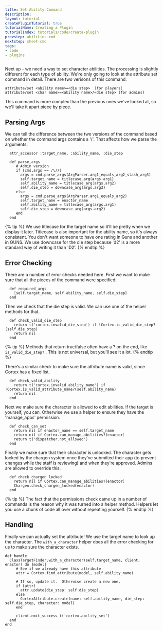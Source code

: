 ```yaml
---
title: Set Ability Command
description: 
layout: tutorial
createPluginTutorial: true
tutorialName: Creating a Plugin
tutorialIndex: tutorials/code/create-plugin
prevstep: abilities-cmd
nextstep: sheet-cmd
tags:
- code
- plugins
---
```


Next up - we need a way to set character abilities.  The processing is slightly different for each type of ability.   We're only going to look at the attribute set command in detail.  There are two verisons of this command:

    attribute/set <ability name>=<die step>  (for players)
    attribute/set <char name>=<ability name>/<die step> (for admins)

This command is more complex than the previous ones we've looked at, so we'll take it apart piece by piece.

## Parsing Args

We can tell the difference between the two versions of the command based on whether the command args contains a '/'.  That affects how we parse the arguments.

      attr_accessor :target_name, :ability_name, :die_step
      
      def parse_args
         # Admin version
         if (cmd.args =~ /\//)
           args = cmd.parse_args(ArgParser.arg1_equals_arg2_slash_arg3)
           self.target_name = titlecase_arg(args.arg1)
           self.ability_name = titlecase_arg(args.arg2)
           self.die_step = downcase_arg(args.arg3)
         else
           args = cmd.parse_args(ArgParser.arg1_equals_arg2)
           self.target_name = enactor_name
           self.ability_name = titlecase_arg(args.arg1)
           self.die_step = downcase_arg(args.arg2)
         end
      end

{% tip %} 
We use titlecase for the target name so it'll be pretty when we display it later.  Titlecase is also important for the ability name, so it's always consistent.  You don't want someone to have one rating in Guns and another in GUNS.  We use downcase for the die step because 'd2' is a more standard way of writing it than 'D2'.
{% endtip %}

## Error Checking

There are a number of error checks needed here.  First we want to make sure that all the pieces of the command were specified.

      def required_args
        [self.target_name, self.ability_name, self.die_step]
      end

Then we check that the die step is valid.  We can use one of the helper methods for that.

      def check_valid_die_step
        return t('cortex.invalid_die_step') if !Cortex.is_valid_die_step?(self.die_step)
        return nil
      end

{% tip %} 
Methods that return true/false often have a ? on the end, like  `is_valid_die_step?` .  This is not universal, but you'll see it a lot.
{% endtip %}

There's a similar check to make sure the attribute name is valid, since Cortex has a fixed list.

      def check_valid_ability
        return t('cortex.invalid_ability_name') if !Cortex.is_valid_attribute_name?(self.ability_name)
        return nil
      end

Next we make sure the character is allowed to edit abilities.  If the target is yourself, you can.  Otherwise we use a helper to ensure they have the 'manage_apps' permission.

      def check_can_set
        return nil if enactor_name == self.target_name
        return nil if Cortex.can_manage_abilities?(enactor)
        return t('dispatcher.not_allowed')
      end      

Finally we make sure that their character is unlocked.  The character gets locked by the chargen system once they've submitted their app (to prevent changes while the staff is reviewing) and when they're approved.  Admins are allowed to override this.

      def check_chargen_locked
        return nil if Cortex.can_manage_abilities?(enactor)
        Chargen.check_chargen_locked(enactor)
      end

{% tip %} 
The fact that the permissions check came up in a number of commands is the reason why it was turned into a helper method.  Helpers let you use a chunk of code all over without repeating yourself.
{% endtip %}

## Handling

Finally we can actually set the attribute!   We use the target name to look up the character.  The `with_a_character` helper does all the error checking for us to make sure the character exists.

          
    def handle
      ClassTargetFinder.with_a_character(self.target_name, client, enactor) do |model|
         # See if we already have this attribute
         attr = Cortex.find_attribute(model, self.ability_name)
         
         # If so, update it.  Otherwise create a new one.
         if (attr)
           attr.update(die_step: self.die_step)
         else
           CortexAttribute.create(name: self.ability_name, die_step: self.die_step, character: model)
         end
         
         client.emit_success t('cortex.ability_set')
      end
    end